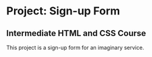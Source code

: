 # Project: Sign-up Form
## Intermediate HTML and CSS Course

This project is a sign-up form for an imaginary service.

